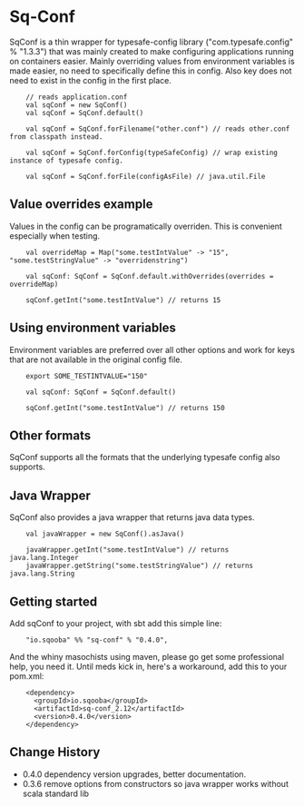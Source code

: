 # Sq-Conf

SqConf is a thin wrapper for typesafe-config library ("com.typesafe.config" % "1.3.3") that was mainly 
created to make configuring applications running on containers easier. Mainly
overriding values from environment variables is made easier, no need to specifically define this in config.
Also key does not need to exist in the config in the first place. 

```
    // reads application.conf
    val sqConf = new SqConf() 
    val sqConf = SqConf.default()
    
    val sqConf = SqConf.forFilename("other.conf") // reads other.conf from classpath instead.
    
    val sqConf = SqConf.forConfig(typeSafeConfig) // wrap existing instance of typesafe config.
    
    val sqConf = SqConf.forFile(configAsFile) // java.util.File 
```

## Value overrides example
Values in the config can be programatically overriden. This is convenient especially when testing.
```
    val overrideMap = Map("some.testIntValue" -> "15", "some.testStringValue" -> "overridenstring")

    val sqConf: SqConf = SqConf.default.withOverrides(overrides = overrideMap)
	
    sqConf.getInt("some.testIntValue") // returns 15
```

## Using environment variables
Environment variables are preferred over all other options and work for keys that are not available
in the original config file.
```
    export SOME_TESTINTVALUE="150"

    val sqConf: SqConf = SqConf.default()
	
    sqConf.getInt("some.testIntValue") // returns 150
```

## Other formats
SqConf supports all the formats that the underlying typesafe config also supports.

## Java Wrapper
SqConf also provides a java wrapper that returns java data types.
```
    val javaWrapper = new SqConf().asJava()
	
    javaWrapper.getInt("some.testIntValue") // returns java.lang.Integer
    javaWrapper.getString("some.testStringValue") // returns java.lang.String
```

## Getting started
Add sqConf to your project, with sbt add this simple line:
```
    "io.sqooba" %% "sq-conf" % "0.4.0", 
```

And the whiny masochists using maven, please go get some professional help, you need it. Until meds kick in, 
here's a workaround, add this to your pom.xml:
```
    <dependency>
      <groupId>io.sqooba</groupId>
      <artifactId>sq-conf_2.12</artifactId>
      <version>0.4.0</version>
    </dependency>
```

## Change History

- 0.4.0 dependency version upgrades, better documentation.
- 0.3.6 remove options from constructors so java wrapper works without scala standard lib

